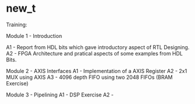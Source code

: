 # new_t
Training:

Module 1 - Introduction

  A1 - Report from HDL bits which gave introductory aspect of RTL Designing.
  A2 - FPGA Architecture and pratical aspects of some examples from HDL Bits.
  
  
Module 2 - AXIS Interfaces
  A1 - Implementation of a AXIS Register
  A2 - 2x1 MUX using AXIS 
  A3 - 4096 depth FIFO using two 2048 FIFOs (BRAM Exercise)
  
Module 3 - Pipelining
  A1 - DSP Exercise
  A2 -
